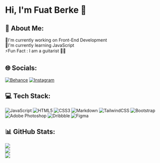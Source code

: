 # Hi, I'm Fuat Berke 👋

<!--
**FuatBerke/fuatberke** is a ✨ _special_ ✨ repository because its `README.md` (this file) appears on your GitHub profile.
-->
## 💫 About Me:
🔭I'm currently working on Front-End Development<br>🌱I'm currently learning JavaScript<br>⚡Fun Fact : I am a guitarist 🤘🏻

## 🌐 Socials:
[![Behance](https://img.shields.io/badge/Behance-1769ff?logo=behance&logoColor=white)](https://behance.net/fuatberkegultekin) [![Instagram](https://img.shields.io/badge/Instagram-%23E4405F.svg?logo=Instagram&logoColor=white)](https://instagram.com/fbgdesignn) 

## 💻 Tech Stack:
![JavaScript](https://img.shields.io/badge/javascript-%23323330.svg?style=for-the-badge&logo=javascript&logoColor=%23F7DF1E) ![HTML5](https://img.shields.io/badge/html5-%23E34F26.svg?style=for-the-badge&logo=html5&logoColor=white) ![CSS3](https://img.shields.io/badge/css3-%231572B6.svg?style=for-the-badge&logo=css3&logoColor=white) ![Markdown](https://img.shields.io/badge/markdown-%23000000.svg?style=for-the-badge&logo=markdown&logoColor=white) ![TailwindCSS](https://img.shields.io/badge/tailwindcss-%2338B2AC.svg?style=for-the-badge&logo=tailwind-css&logoColor=white) ![Bootstrap](https://img.shields.io/badge/bootstrap-%23563D7C.svg?style=for-the-badge&logo=bootstrap&logoColor=white) ![Adobe Photoshop](https://img.shields.io/badge/adobephotoshop-%2331A8FF.svg?style=for-the-badge&logo=adobephotoshop&logoColor=white) ![Dribbble](https://img.shields.io/badge/Dribbble-EA4C89?style=for-the-badge&logo=dribbble&logoColor=white) 	![Figma](https://img.shields.io/badge/figma-%23F24E1E.svg?style=for-the-badge&logo=figma&logoColor=white)
## 📊 GitHub Stats:
![](https://github-readme-stats.vercel.app/api?username=FuatBerke&theme=dark&hide_border=false&include_all_commits=false&count_private=false)<br/>
![](https://github-readme-streak-stats.herokuapp.com/?user=FuatBerke&theme=dark&hide_border=false)<br/>
![](https://github-readme-stats.vercel.app/api/top-langs/?username=FuatBerke&theme=dark&hide_border=false&include_all_commits=false&count_private=false&layout=compact)



